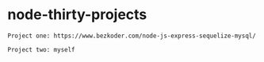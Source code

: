# node-thirty-projects

    Project one: https://www.bezkoder.com/node-js-express-sequelize-mysql/

    Project two: myself